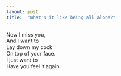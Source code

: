 ```yaml
---
layout: post
title:  "What's it like being all alone?"
---
```

Now I miss you,  
And I want to  
Lay down my cock  
On top of your face.  
I just want to  
Have you feel it again.
